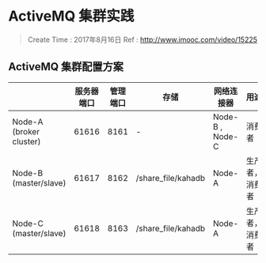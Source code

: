 
# ActiveMQ 集群实践 

> Create Time : 2017年8月16日 Ref : http://www.imooc.com/video/15225

## ActiveMQ 集群配置方案

|  |  服务器端口 | 管理端口 | 存储 | 网络连接器 | 用途 |
| -- | -- | -- | -- | -- | -- |
| Node-A  (broker cluster) | 61616 | 8161 | - | Node-B , Node-C | 消费者 |
| Node-B (master/slave) | 61617 | 8162 | /share_file/kahadb | Node-A | 生产者，消费者 |
| Node-C (master/slave) | 61618 | 8163 | /share_file/kahadb | Node-A | 生产者，消费者 |





